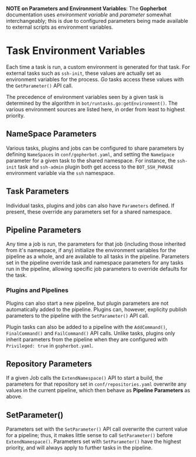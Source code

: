 **NOTE on Parameters and Environment Variables**: The **Gopherbot** documentation uses *environment variable* and *parameter* somewhat interchangeably; this is due to configured parameters being made available to external scripts as environment variables.

# Task Environment Variables

Each time a task is run, a custom environment is generated for that task. For external tasks such as `ssh-init`, these values are actually set as environment variables for the process. *Go* tasks access these values with the `GetParameter()` API call.

The precedence of environment variables seen by a given task is determined by the algorithm in `bot/runtasks.go:getEnvironment()`. The various environment sources are listed here, in order from least to highest priority.

## NameSpace Parameters
Various tasks, plugins and jobs can be configured to share parameters by defining `NameSpaces` in `conf/gopherbot.yaml`, and setting the `NameSpace` parameter for a given task to the shared namespace. For instance, the `ssh-init` task and `ssh-admin` plugin both get access to the `BOT_SSH_PHRASE` environment variable via the `ssh` namespace.

## Task Parameters
Individual tasks, plugins and jobs can also have `Parameters` defined. If present, these override any parameters set for a shared namespace.

## Pipeline Parameters
Any time a job is run, the parameters for that job (including those inherited from it's namespace, if any) initialize the environment variables for the pipeline as a whole, and are available to all tasks in the pipeline. Parameters set in the pipeline override task and namespace parameters for any tasks run in the pipeline, allowing specific job parameters to override defaults for the task.

### Plugins and Pipelines
Plugins can also start a new pipeline, but plugin parameters are not automatically added to the pipeline. Plugins can, however, explicity publish parameters to the pipeline with the `SetParameter()` API call.

Plugin tasks can also be added to a pipeline with the `AddCommand()`, `FinalCommand()` and `FailCommand()` API calls. Unlike tasks, plugins only inherit parameters from the pipeline when they are configured with `Privileged: true` in `gopherbot.yaml`.

## Repository Parameters
If a given Job calls the `ExtendNamespace()` API to start a build, the parameters for that repository set in `conf/repositories.yaml` overwrite any values in the current pipeline, which then behave as **Pipeline Parameters** as above.

## SetParameter()
Parameters set with the `SetParameter()` API call overwrite the current value for a pipeline; thus, it makes little sense to call `SetParameter()` before `ExtendNamespace()`. Parameters set with `SetParameter()` have the highest priority, and will always apply to further tasks in the pipeline.

